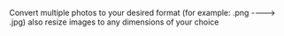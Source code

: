 Convert multiple photos to your desired format (for example: .png ----> .jpg)
also resize images to any dimensions of your choice
